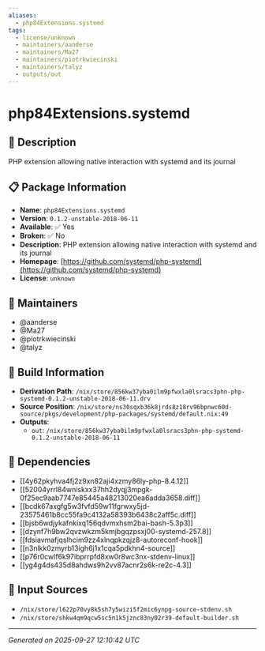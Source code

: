 ```yaml
---
aliases:
  - php84Extensions.systemd
tags:
  - license/unknown
  - maintainers/aanderse
  - maintainers/Ma27
  - maintainers/piotrkwiecinski
  - maintainers/talyz
  - outputs/out
---
```


# php84Extensions.systemd

## 📝 Description

PHP extension allowing native interaction with systemd and its journal

## 📋 Package Information

- **Name**: `php84Extensions.systemd`
- **Version**: `0.1.2-unstable-2018-06-11`
- **Available**: ✅ Yes
- **Broken**: ✅ No
- **Description**: PHP extension allowing native interaction with systemd and its journal
- **Homepage**: [https://github.com/systemd/php-systemd](https://github.com/systemd/php-systemd)
- **License**: `unknown`
## 👥 Maintainers

- @aanderse
- @Ma27
- @piotrkwiecinski
- @talyz


## 🔧 Build Information

- **Derivation Path**: `/nix/store/856kw37yba0ilm9pfwxla0lsracs3phn-php-systemd-0.1.2-unstable-2018-06-11.drv`
- **Source Position**: `/nix/store/ns30sqxb36k8jrds8z18rv96bpnwc60d-source/pkgs/development/php-packages/systemd/default.nix:49`
- **Outputs**:
  - `out`:  `/nix/store/856kw37yba0ilm9pfwxla0lsracs3phn-php-systemd-0.1.2-unstable-2018-06-11`

## 🔗 Dependencies

- [[4y62pkyhva4fj2z9xn82aji4xzmy86ly-php-8.4.12]]
- [[52004yrrl84wniskxx37hh2dyqj3mpgk-0f25ec9aab7747e85445a48213020ea6adda3658.diff]]
- [[bcdk67axgfg5w3fvfd59w11fgrwxy5jd-23575461b8cc55fa9c4132a58393b6438c2aff5c.diff]]
- [[bjsb6wdjykafnkixq156qdvmxhsm2bai-bash-5.3p3]]
- [[dzynf7h9bw2qvzwkzm5kmjbgqzpsxj00-systemd-257.8]]
- [[fdsiavmafjqslhcim9zz4xlnqpkzqjz8-autoreconf-hook]]
- [[n3nlkk0zmyrb13igh6j1x1cqa5pdkhn4-source]]
- [[p76r0cwlf6k97ibprrpfd8xw0r8wc3nx-stdenv-linux]]
- [[yg4g4ds435d8ahdws9h2vv87acnr2s6k-re2c-4.3]]

## 📁 Input Sources

- `/nix/store/l622p70vy8k5sh7y5wizi5f2mic6ynpg-source-stdenv.sh`
- `/nix/store/shkw4qm9qcw5sc5n1k5jznc83ny02r39-default-builder.sh`

---
*Generated on 2025-09-27 12:10:42 UTC*
